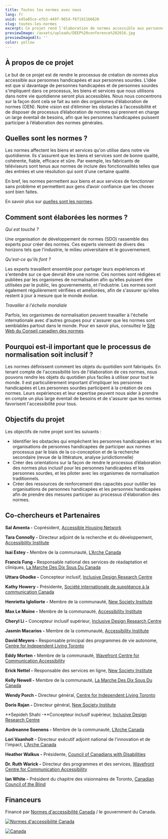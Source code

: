 ```yaml
---
title: Toutes les normes avec nous
lang: fr
uuid: e45a05ce-efb3-449f-965d-f671911b6626
slug: toutes-les-normes
excerpt: Ce projet rend l'élaboration de normes accessible aux personnes handicapées et aux personnes sourdes, garantissant ainsi que les biens et services sont inclusifs. Nous nous efforçons d'éliminer les obstacles au sein des organismes d'élaboration de normes (OEN) afin de soutenir la pleine participation.
previewImage: /assets/uploads/DEEP%20conference%202016.jpg
previewImageAlt: ''
color: yellow
---
```

## À propos de ce projet

Le but de ce projet est de rendre le processus de création de normes plus accessible aux personnes handicapées et aux personnes sourdes. L'idée est que si davantage de personnes handicapées et de personnes sourdes s'impliquent dans ce processus, les biens et services que nous utilisons dans notre vie quotidienne seront plus accessibles. Nous nous concentrons sur la façon dont cela se fait au sein des organismes d’élaboration de normes (OEN). Notre vision est d’éliminer les obstacles à l’accessibilité et de disposer de processus d’élaboration de normes qui prennent en charge un large éventail de besoins, afin que les personnes handicapées puissent participer à l’élaboration des normes générales.

## Quelles sont les normes ?

Les normes affectent les biens et services qu'on utilise dans notre vie quotidienne. Ils s'assurent que les biens et services sont de bonne qualité, cohérente, fiable, efficace et sûre. Par exemple, les fabricants de téléviseurs sont tenus aux normes de inclure des fonctionnalités telles que des entrées et une résolution qui sont d'une certaine qualité.

En bref, les normes permettent aux biens et aux services de fonctionner sans problème et permettent aux gens d’avoir confiance que les choses sont bien faites.

En savoir plus sur [quelles sont les normes](https://www.youtube.com/watch?si=VY_Y8Yv4Z4kmKDcG&v=S47SCjCYJHo&feature=youtu.be).

## Comment sont élaborées les normes ?

_Qui est touché ?_

Une organisation de développement de normes (SDO) rassemble des experts pour créer des normes. Ces experts viennent de divers des horizons tels que l'industrie, le milieu universitaire et le gouvernement.

_Qu'est-ce qu'ils font ?_

Les experts travaillent ensemble pour partager leurs expériences et s'entendre sur ce que devrait être une norme.
Ces normes sont rédigées et publiées par les organismes de normalisation afin qu’elles puissent être utilisées par le public, les gouvernements,
et l'industrie. Les normes sont également régulièrement vérifiées et améliorées, afin de s'assurer qu'elles restent à jour à mesure que le monde évolue.

_Travailler à l'échelle mondiale_

Parfois, les organismes de normalisation peuvent travailler à l'échelle internationale avec d'autres groupes pour s'assurer que les normes sont semblables partout dans le monde.
Pour en savoir plus, consultez le
[Site Web du Conseil canadien des normes](https://scc-ccn.ca/standards/how-standards-are-developed/how-national-standards-are-developed).

## Pourquoi est-il important que le processus de normalisation soit inclusif ?

Les normes définissent comment les objets du quotidien sont fabriqués. En tenant compte de l'accessibilité lors de l'élaboration de ces normes, nous pouvons
rendre les objets du quotidien plus faciles à utiliser pour tout le monde. Il est particulièrement important d’impliquer les personnes handicapées et
Les personnes sourdes participent à la création de ces normes. Leurs expériences et leur expertise peuvent nous aider à prendre en compte un plus large éventail de besoins
et de s'assurer que les normes favorisent l'accessibilité pour tous.

## Objectifs du projet

Les objectifs de notre projet sont les suivants :

- Identifier les obstacles qui empêchent les personnes handicapées et les organisations de personnes handicapées de participer aux normes
processus par le biais de la co-conception et de la recherche secondaire (revue de la littérature, analyse juridictionnelle)
- Créer des orientations sur la façon de rendre le processus d’élaboration des normes plus inclusif pour les personnes handicapées
et les personnes sourdes, et les piloter avec les organismes de normalisation traditionnels.
- Créer des ressources de renforcement des capacités pour outiller les organisations de personnes handicapées et les personnes handicapées afin de prendre des mesures
participer au processus d'élaboration des normes.

## Co-chercheurs et Partenaires

**Sal Amenta -** Coprésident, [Accessible Housing Network](https://www.accessiblehousingnetwork.org/) 

**Tara Connolly -** Directeur adjoint de la recherche et du développement, [Accessibility Institute](https://carleton.ca/accessibility-institute/)

**Isai Estey -** Membre de la communauté, [L’Arche Canada](https://larche.ca/fr/)

**Francis Fung -** Responsable national des services de réadaptation et cliniques, [ La Marche Des Dix Sous Du Canada](https://www.marchofdimes.ca/fr-ca) 

 **Uttara Ghodke -** Concepteur inclusif, [Inclusive Design Research Centre](https://idrc.ocadu.ca/)

**Kathy Howery -** Présidente, [Société internationale de suppléance à la communication Canada](https://isaac-canada.org/)

**Henrietta Igloliorte -** Membre de la communauté, [New Society Institute](https://newsocietyinstitute.ca/)

**Max Le Moine -**  Membre de la communauté, [Accessibility Institute](https://carleton.ca/accessibility-institute/)

**Cheryl Li -** Concepteur inclusif supérieur, [Inclusive Design Research Centre](https://idrc.ocadu.ca/)

**Jasmin Macarios -**  Membre de la communauté, [Accessibility Institute](https://carleton.ca/accessibility-institute/)

**David Meyers -** Responsable principal des programmes de vie autonome, [Centre for Independent Living Toronto](https://cilt.ca/)

**Eddy Morten -** Membre de la communauté, [Wavefront Centre for Communication Accessibility](https://www.wavefrontcentre.ca/)

**Erick Nettel -** Responsable des services en ligne, [New Society Institute](https://newsocietyinstitute.ca/)

**Kelly Newell -** Membre de la communauté, [La Marche Des Dix Sous Du Canada](https://www.marchofdimes.ca/fr-ca)

**Wendy Porch -** Directeur général, [Centre for Independent Living Toronto](https://cilt.ca/)

**Doris Rajan -** Directeur général, [New Society Institute](https://newsocietyinstitute.ca/)

 **Sepideh Shahi -**Concepteur inclusif supérieur, [Inclusive Design Research Centre](https://idrc.ocadu.ca/)

**Audreanne Soenens -** Membre de la communauté, [L’Arche Canada](https://larche.ca/fr/)

**Lori Vaanholt -** Directeur exécutif adjoint national de l'innovation et de l'impact, [L’Arche Canada](https://larche.ca/fr/) 

**Heather Walkus -** Présidente, [Council of Canadians with Disabilities](http://www.ccdonline.ca/fr/)

**Dr. Ruth Warick -** Directeur des programmes et des services, [Wavefront Centre for Communication Accessibility](https://www.wavefrontcentre.ca/)

**Ian White -** Président du chapitre des visionnaires de Toronto, [Canadian Council of the Blind](http://www.ccbtorontovisionaries.ca/)

##

##

## Financeurs

Financé par [Normes d'accessibilité Canada](https://accessibilite.canada.ca) / le gouvernment du Canada.

[![Normes d'accessibilité Canada](/assets/uploads/asc.png)](https://accessibilite.canada.ca/)

[![Canada](/assets/uploads/canada.svg)](https://www.canada.ca/fr.html)
